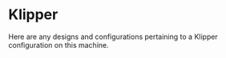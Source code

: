 # Klipper

Here are any designs and configurations pertaining to a Klipper configuration on this machine.